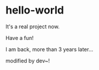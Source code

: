 # hello-world
It's a real project now.

Have a fun!

I am back, more than 3 years later...

modified by dev~!

